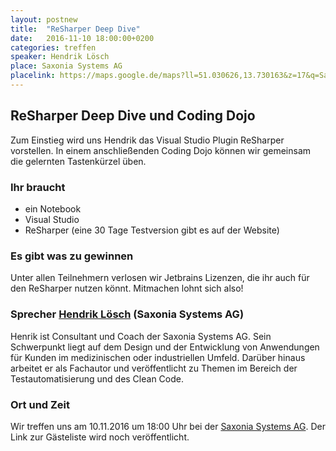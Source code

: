 ```yaml
---
layout: postnew
title:  "ReSharper Deep Dive"
date:   2016-11-10 18:00:00+0200
categories: treffen
speaker: Hendrik Lösch
place: Saxonia Systems AG
placelink: https://maps.google.de/maps?ll=51.030626,13.730163&z=17&q=Saxonia+Systems+AG&output=classic&dg=ntvb
---
```


## ReSharper Deep Dive und Coding Dojo

Zum Einstieg wird uns Hendrik das Visual Studio Plugin ReSharper vorstellen.
In einem anschließenden Coding Dojo können wir gemeinsam die gelernten Tastenkürzel üben.

### Ihr braucht

* ein Notebook
* Visual Studio
* ReSharper (eine 30 Tage Testversion gibt es auf der Website)

### Es gibt was zu gewinnen

Unter allen Teilnehmern verlosen wir Jetbrains Lizenzen, die ihr auch
für den ReSharper nutzen könnt. Mitmachen lohnt sich also!

### Sprecher [Hendrik Lösch](http://www.just-about.net/)  (Saxonia Systems AG)
Henrik ist Consultant und Coach der Saxonia Systems AG. Sein Schwerpunkt liegt auf dem Design und der Entwicklung von Anwendungen für Kunden im medizinischen oder industriellen Umfeld. Darüber hinaus arbeitet er als Fachautor und veröffentlicht zu Themen im Bereich der Testautomatisierung und des Clean Code.


### Ort und Zeit
Wir treffen uns am 10.11.2016 um 18:00 Uhr bei der [Saxonia Systems AG](http://www.saxsys.de/).
Der Link zur Gästeliste wird noch veröffentlicht.
